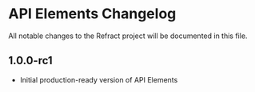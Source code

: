 # API Elements Changelog

All notable changes to the Refract project will be documented in this file.

## 1.0.0-rc1

- Initial production-ready version of API Elements
